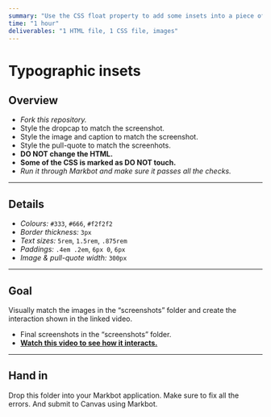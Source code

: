 ```yaml
---
summary: "Use the CSS float property to add some insets into a piece of text."
time: "1 hour"
deliverables: "1 HTML file, 1 CSS file, images"
---
```


# Typographic insets

## Overview

- *Fork this repository.*
- Style the dropcap to match the screenshot.
- Style the image and caption to match the screenshot.
- Style the pull-quote to match the screenhots.
- **DO NOT change the HTML.**
- **Some of the CSS is marked as DO NOT touch.**
- *Run it through Markbot and make sure it passes all the checks.*

---

## Details

- *Colours:* `#333`, `#666`, `#f2f2f2`
- *Border thickness:* `3px`
- *Text sizes:* `5rem`, `1.5rem`, `.875rem`
- *Paddings:* `.4em .2em`, `6px 0`, `6px`
- *Image & pull-quote width:* `300px`

---

## Goal

Visually match the images in the “screenshots” folder and create the interaction shown in the linked video.

- Final screenshots in the “screenshots” folder.
- [**Watch this video to see how it interacts.**](https://youtu.be/U-VBQ7gq9x0)

---

## Hand in

Drop this folder into your Markbot application. Make sure to fix all the errors. And submit to Canvas using Markbot.
